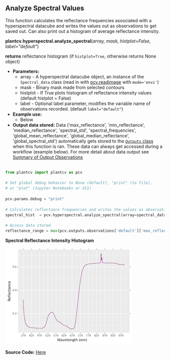 ## Analyze Spectral Values 

This function calculates the reflectance frequencies associated with a hyperspectral datacube and writes 
the values out as observations to get saved out. Can also print out a histogram of average reflectance intensity.

**plantcv.hyperspectral.analyze_spectral**(*array, mask, histplot=False, label="default"*)

**returns** reflectance histogram (if `histplot=True`, otherwise returns None object)

- **Parameters:**
    - array         - A hyperspectral datacube object, an instance of the `Spectral_data` class (read in with [pcv.readimage](read_image.md) with `mode='envi'`)
    - mask          - Binary mask made from selected contours
    - histplot      - If True plots histogram of reflectance intensity values (default histplot = False)
    - label         - Optional label parameter, modifies the variable name of observations recorded. (default `label="default"`)
- **Example use:**
    - Below 
- **Output data stored:** Data ('max_reflectance', 'min_reflectance', 'median_reflectance', 'spectral_std', 'spectral_frequencies', 'global_mean_reflectance', 'global_median_reflectance', 'global_spectral_std') automatically gets stored to the 
    [`Outputs` class](outputs.md) when this function is ran. 
    These data can always get accessed during a workflow (example below). For more detail about data output see [Summary of Output Observations](output_measurements.md#summary-of-output-observations)

```python

from plantcv import plantcv as pcv

# Set global debug behavior to None (default), "print" (to file), 
# or "plot" (Jupyter Notebooks or X11)

pcv.params.debug = "print"

# Calculates reflectance frequencies and writes the values as observations. Also provides a histogram of this data
spectral_hist  = pcv.hyperspectral.analyze_spectral(array=spectral_data, mask=mask, histplot=True, label="default")

# Access data stored 
reflectance_range = max(pcv.outputs.observations['default']['max_reflectance']['value']) - min(pcv.outputs.observations['default']['min_reflectance']['value'])

```

**Spectral Reflectance Intensity Histogram**

![Screenshot](img/tutorial_images/hyperspectral/spectral_histogram.jpg)

**Source Code:** [Here](https://github.com/danforthcenter/plantcv/blob/master/plantcv/plantcv/hyperspectral/analyze_spectral.py)

